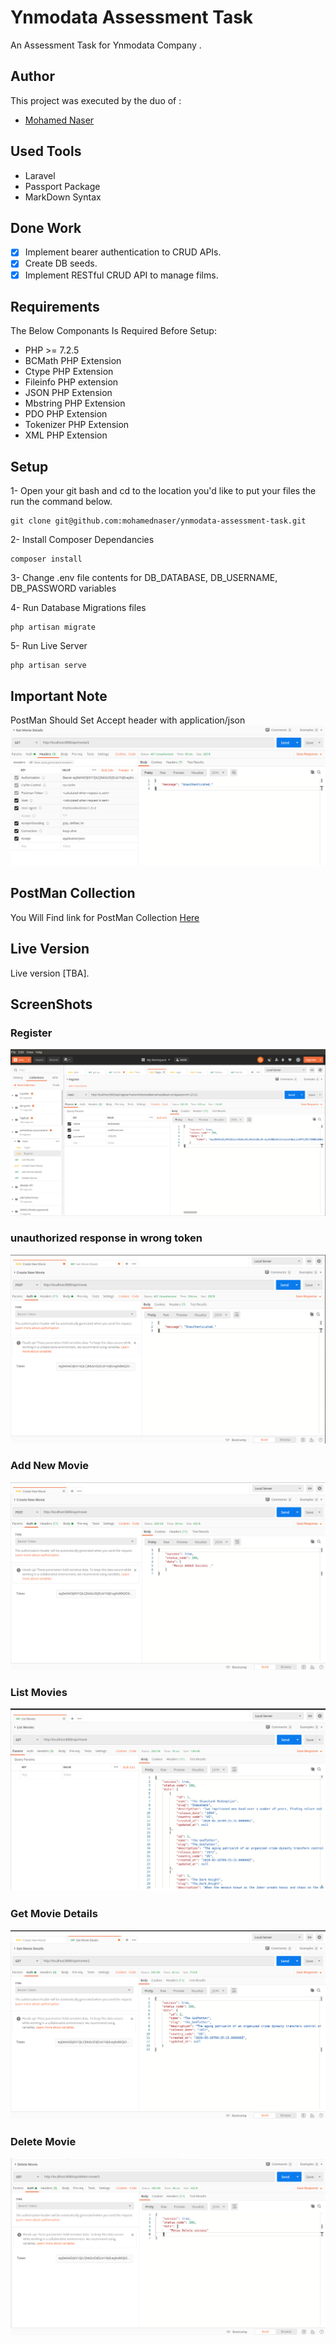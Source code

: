# Ynmodata Assessment Task

An Assessment Task for Ynmodata Company .

## Author

This project was executed by the duo of :

-   [Mohamed Naser](https://www.linkedin.com/in/mohamednaseramein/)

## Used Tools

-   Laravel
-   Passport Package
-   MarkDown Syntax

## Done Work

-   [x] Implement bearer authentication to CRUD APIs.
-   [x] Create DB seeds.
-   [x] Implement RESTful CRUD API to manage films.

## Requirements

The Below Componants Is Required Before Setup:

-   PHP >= 7.2.5
-   BCMath PHP Extension
-   Ctype PHP Extension
-   Fileinfo PHP extension
-   JSON PHP Extension
-   Mbstring PHP Extension
-   PDO PHP Extension
-   Tokenizer PHP Extension
-   XML PHP Extension

## Setup

1- Open your git bash and cd to the location you'd like to put your files the run the command below.

```console
git clone git@github.com:mohamednaser/ynmodata-assessment-task.git
```

2- Install Composer Dependancies

```console
composer install
```

3- Change .env file contents for DB_DATABASE, DB_USERNAME, DB_PASSWORD variables

4- Run Database Migrations files

```console
php artisan migrate
```

5- Run Live Server

```console
php artisan serve
```

## Important Note

PostMan Should Set Accept header with application/json
![example](./public/images/accept_applicationjson.png)

## PostMan Collection

You Will Find link for PostMan Collection [Here](https://www.getpostman.com/collections/d388f6dc3311c7063376)

## Live Version

Live version [TBA].

## ScreenShots

### Register

![example](./public/images/registeration.png)

### unauthorized response in wrong token

![example](./public/images/unauthorized.png)

### Add New Movie

![example](./public/images/add-movi.png)

### List Movies

![example](./public/images/list-movies.png)

### Get Movie Details

![example](./public/images/get-movie-details.png)

### Delete Movie 
![example](./public/images/delete_movie.png)
